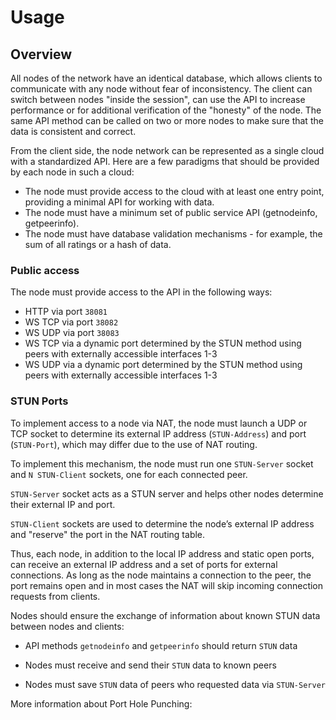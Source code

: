 # Usage

## Overview

All nodes of the network have an identical database, which allows clients to communicate with any node without fear of inconsistency. The client can switch between nodes "inside the session", can use the API to increase performance or for additional verification of the "honesty" of the node. The same API method can be called on two or more nodes to make sure that the data is consistent and correct.

From the client side, the node network can be represented as a single cloud with a standardized API. Here are a few paradigms that should be provided by each node in such a cloud:

- The node must provide access to the cloud with at least one entry point, providing a minimal API for working with data.
- The node must have a minimum set of public service API (getnodeinfo, getpeerinfo).
- The node must have database validation mechanisms - for example, the sum of all ratings or a hash of data.

### Public access

The node must provide access to the API in the following ways:

- HTTP via port `38081`
- WS TCP via port `38082`
- WS UDP via port `38083`
- WS TCP via a dynamic port determined by the STUN method using peers with externally accessible interfaces 1-3
- WS UDP via a dynamic port determined by the STUN method using peers with externally accessible interfaces 1-3

### STUN Ports

To implement access to a node via NAT, the node must launch a UDP or TCP socket to determine its external IP address (`STUN-Address`) and port (`STUN-Port`), which may differ due to the use of NAT routing.

To implement this mechanism, the node must run one `STUN-Server` socket and `N STUN-Client` sockets, one for each connected peer.

`STUN-Server` socket acts as a STUN server and helps other nodes determine their external IP and port.

`STUN-Client` sockets are used to determine the node’s external IP address and "reserve" the port in the NAT routing table.

Thus, each node, in addition to the local IP address and static open ports, can receive an external IP address and a set of ports for external connections. As long as the node maintains a connection to the peer, the port remains open and in most cases the NAT will skip incoming connection requests from clients.

Nodes should ensure the exchange of information about known STUN data between nodes and clients:

- API methods `getnodeinfo` and `getpeerinfo` should return `STUN` data

- Nodes must receive and send their `STUN` data to known peers

- Nodes must save `STUN` data of peers who requested data via `STUN-Server`

More information about Port Hole Punching: [](https://bford.info/pub/net/p2pnat/index.html)
